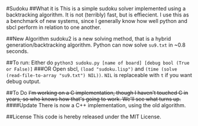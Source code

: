 #Sudoku
##What it is
This is a simple sudoku solver implemented using a backtracking algorithm. It is not (terribly) fast, but is effiecient.
I use this as a benchmark of new systems, since I generally know how well python and sbcl perform in relation to one another.

##New Algorithm
sudoku2 is a new solving method, that is a hybrid generation/backtracking algorithm. Python can now solve `su9.txt` in ~0.8 seconds.
  
##To run:
Either do `python3 sudoku.py [name of board] [debug bool (True or False)]`
###OR
Open sbcl, `(load "sudoku.lisp")` and `(time (solve (read-file-to-array "su9.txt") NIL))`. `NIL` is replaceable with `t` if you want debug output.

##To Do
~~I'm working on a C implementation, though I haven't touched C in years, so who knows how that's going to work. We'll see what turns up.~~
####Update
There is now a C++ implementation, using the old algorithm.

##License
This code is hereby released under the MIT License.
